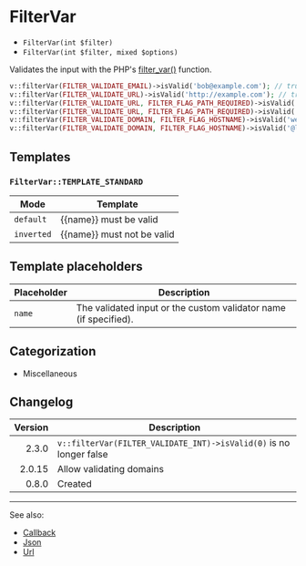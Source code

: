 # FilterVar

- `FilterVar(int $filter)`
- `FilterVar(int $filter, mixed $options)`

Validates the input with the PHP's [filter_var()](http://php.net/filter_var) function.

```php
v::filterVar(FILTER_VALIDATE_EMAIL)->isValid('bob@example.com'); // true
v::filterVar(FILTER_VALIDATE_URL)->isValid('http://example.com'); // true
v::filterVar(FILTER_VALIDATE_URL, FILTER_FLAG_PATH_REQUIRED)->isValid('http://example.com'); // false
v::filterVar(FILTER_VALIDATE_URL, FILTER_FLAG_PATH_REQUIRED)->isValid('http://example.com/path'); // true
v::filterVar(FILTER_VALIDATE_DOMAIN, FILTER_FLAG_HOSTNAME)->isValid('webserver.local'); // true
v::filterVar(FILTER_VALIDATE_DOMAIN, FILTER_FLAG_HOSTNAME)->isValid('@local'); // false
```

## Templates

### `FilterVar::TEMPLATE_STANDARD`

| Mode       | Template                   |
|------------|----------------------------|
| `default`  | {{name}} must be valid     |
| `inverted` | {{name}} must not be valid |

## Template placeholders

| Placeholder | Description                                                      |
|-------------|------------------------------------------------------------------|
| `name`      | The validated input or the custom validator name (if specified). |

## Categorization

- Miscellaneous

## Changelog

| Version | Description                                                        |
|--------:|--------------------------------------------------------------------|
|   2.3.0 | `v::filterVar(FILTER_VALIDATE_INT)->isValid(0)` is no longer false |
|  2.0.15 | Allow validating domains                                           |
|   0.8.0 | Created                                                            |

***
See also:

- [Callback](Callback.md)
- [Json](Json.md)
- [Url](Url.md)
